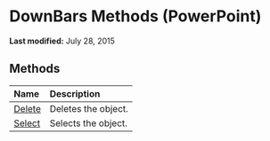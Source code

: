 
# DownBars Methods (PowerPoint)

 **Last modified:** July 28, 2015


## Methods



|**Name**|**Description**|
|:-----|:-----|
| [Delete](016fc70d-84c5-ab76-4046-bd4f7b625e90.md)|Deletes the object.|
| [Select](b63ca383-9ef3-b05f-2a62-aef1d3c89ae1.md)|Selects the object.|
